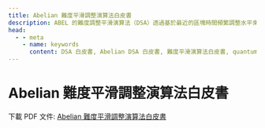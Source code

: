 ```yaml
---
title: Abelian 難度平滑調整演算法白皮書
description: ABEL 的難度調整平滑演算法（DSA）透過基於最近的區塊時間頻繁調整水平來穩定挖礦難度。
head:
  - - meta
    - name: keywords
      content: DSA 白皮書, Abelian DSA 白皮書, 難度平滑演算法白皮書, quantum resistant blockchain, 抗量子區塊鏈, 後量子時代, 抗量子技術, 量子安全
---
```


# Abelian 難度平滑調整演算法白皮書

下載 PDF 文件: [Abelian 難度平滑調整演算法白皮書](https://download.pqabelian.io/release/docs/abelian_difficulty_smoothing_algorithm_whitepaper.pdf)